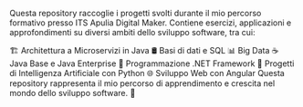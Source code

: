 
Questa repository raccoglie i progetti svolti durante il mio percorso formativo presso ITS Apulia Digital Maker. Contiene esercizi, applicazioni e approfondimenti su diversi ambiti dello sviluppo software, tra cui:

🏗 Architettura a Microservizi in Java
🛢 Basi di dati e SQL
📊 Big Data
☕ Java Base e Java Enterprise
🔧 Programmazione .NET Framework
🤖 Progetti di Intelligenza Artificiale con Python
🌐 Sviluppo Web con Angular
Questa repository rappresenta il mio percorso di apprendimento e crescita nel mondo dello sviluppo software. 🚀

